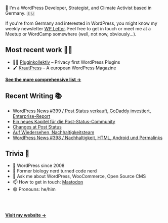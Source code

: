 👋 I'm a WordPress Developer, Strategist, and Climate Activist based in Germany. 🇪🇺

If you're from Germany and interested in WordPress, you might know my weekly newsletter [WP Letter](https://wpletter.de/). Feel free to get in touch or meet me at a Meetup or WordCamp somewhere (well, not now, obviously...).


## Most recent work 👷‍♂️

- 👨‍💻 [Pluginkollektiv](https://github.com/pluginkollektiv) – Privacy first WordPress Plugins
- 🖌️ [KrautPress](https://kraut.press) – A european WordPress Magazine

**[See the more comprehensive list &rarr;](https://simonkraft.com/what-i-do)**


## Recent Writing 📚

<!-- BLOG-POST-LIST:START -->
- [WordPress News #399 / Post Status verkauft, GoDaddy investiert, Enterprise-Report](https://feed.kraut.press/link/14399/16948706/399)
- [Ein neues Kapitel für die Post-Status-Community](https://krautpress.de/2025/neues-kapitel-fuer-post-status/)
- [Changes at Post Status](https://feed.kraut.press/link/23937/16945542/changes-at-post-status)
- [Auf Wiedersehen, Nachhaltigkeitsteam](https://www.wppodcast.de/podcast/auf-wiedersehen-nachhaltigkeitsteam/)
- [WordPress News #398 / Nachhaltigkeit, HTML, Android und Permalinks](https://feed.kraut.press/link/14399/16943237/398)
<!-- BLOG-POST-LIST:END -->


## Trivia 🤪

- 👴 WordPress since 2008
- 🌱 Former biology nerd turned code nerd
- 💬 Ask me about WordPress, WooCommerce, Open Source CMS
- 📫 How to get in touch: [Mastodon](https://dewp.space/@simon)
- 😄 Pronouns: he/him

<br/><br/><br/>
**[Visit my website &rarr;](https://simonkraft.com/hi)**